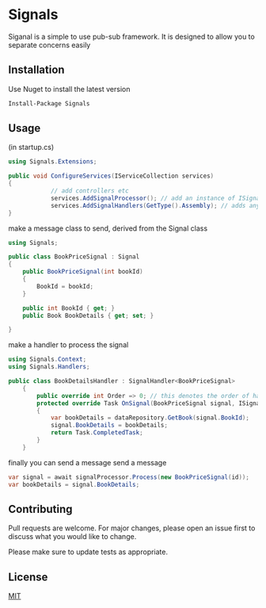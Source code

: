 # Signals

Siganal is a simple to use pub-sub framework. It is designed to allow you to separate concerns easily 

## Installation

Use Nuget to install the latest version 

```bash
Install-Package Signals
```

## Usage
(in startup.cs)
```csharp
using Signals.Extensions;

public void ConfigureServices(IServiceCollection services)
{
            // add controllers etc
            services.AddSignalProcessor(); // add an instance of ISignalProcessor
            services.AddSignalHandlers(GetType().Assembly); // adds any signal handlers from this assembly
}
```

make a message class to send, derived from the Signal class
```csharp
using Signals;

public class BookPriceSignal : Signal
{
    public BookPriceSignal(int bookId)
    {
        BookId = bookId;
    }

    public int BookId { get; }
    public Book BookDetails { get; set; }

}
```

make a handler to process the signal
```csharp
using Signals.Context;
using Signals.Handlers;

public class BookDetailsHandler : SignalHandler<BookPriceSignal>
    {
        public override int Order => 0; // this denotes the order of handlers
        protected override Task OnSignal(BookPriceSignal signal, ISignalContext context, CancellationToken token)
        {
            var bookDetails = dataRepository.GetBook(signal.BookId);
            signal.BookDetails = bookDetails;            
            return Task.CompletedTask;
        }
    }

```

finally you can send a message send a message 
```csharp
var signal = await signalProcessor.Process(new BookPriceSignal(id));
var bookDetails = signal.BookDetails;
```



## Contributing
Pull requests are welcome. For major changes, please open an issue first to discuss what you would like to change.

Please make sure to update tests as appropriate.

## License
[MIT](https://choosealicense.com/licenses/mit/)
